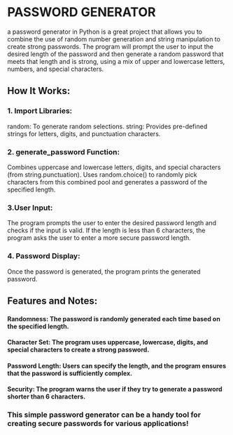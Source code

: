 # PASSWORD GENERATOR
a password generator in Python is a great project that allows you to combine the use of random number generation and string manipulation to create strong passwords. The program will prompt the user to input the desired length of the password and then generate a random password that meets that length and is strong, using a mix of upper and lowercase letters, numbers, and special characters.
## How It Works:
### 1. Import Libraries:
random: To generate random selections.
string: Provides pre-defined strings for letters, digits, and punctuation characters.
### 2. generate_password Function:
Combines uppercase and lowercase letters, digits, and special characters (from string.punctuation).
Uses random.choice() to randomly pick characters from this combined pool and generates a password of the specified length.
### 3.User Input:
The program prompts the user to enter the desired password length and checks if the input is valid.
If the length is less than 6 characters, the program asks the user to enter a more secure password length.
### 4. Password Display:
Once the password is generated, the program prints the generated password.
## Features and Notes:
#### Randomness: The password is randomly generated each time based on the specified length.
#### Character Set: The program uses uppercase, lowercase, digits, and special characters to create a strong password.
#### Password Length: Users can specify the length, and the program ensures that the password is sufficiently complex.
#### Security: The program warns the user if they try to generate a password shorter than 6 characters.

### This simple password generator can be a handy tool for creating secure passwords for various applications!
